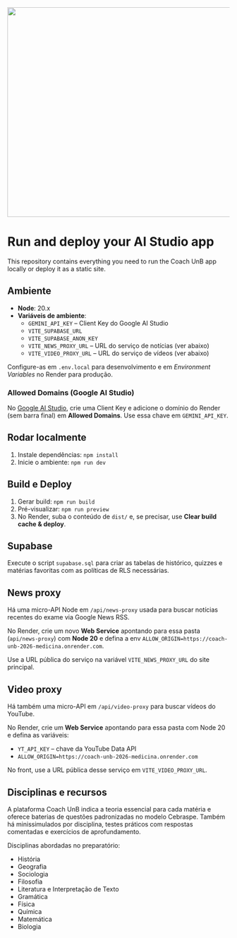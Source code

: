 <div align="center">
<img width="1200" height="475" alt="GHBanner" src="https://github.com/user-attachments/assets/0aa67016-6eaf-458a-adb2-6e31a0763ed6" />
</div>

# Run and deploy your AI Studio app

This repository contains everything you need to run the Coach UnB app locally or deploy it as a static site.

## Ambiente

- **Node**: 20.x
- **Variáveis de ambiente**:
  - `GEMINI_API_KEY` – Client Key do Google AI Studio
  - `VITE_SUPABASE_URL`
  - `VITE_SUPABASE_ANON_KEY`
  - `VITE_NEWS_PROXY_URL` – URL do serviço de notícias (ver abaixo)
  - `VITE_VIDEO_PROXY_URL` – URL do serviço de vídeos (ver abaixo)

Configure-as em `.env.local` para desenvolvimento e em _Environment Variables_ no Render para produção.

### Allowed Domains (Google AI Studio)

No [Google AI Studio](https://aistudio.google.com/app/apikey), crie uma Client Key e adicione o domínio do Render (sem barra final) em **Allowed Domains**. Use essa chave em `GEMINI_API_KEY`.

## Rodar localmente

1. Instale dependências: `npm install`
2. Inicie o ambiente: `npm run dev`

## Build e Deploy

1. Gerar build: `npm run build`
2. Pré-visualizar: `npm run preview`
3. No Render, suba o conteúdo de `dist/` e, se precisar, use **Clear build cache & deploy**.

## Supabase

Execute o script `supabase.sql` para criar as tabelas de histórico, quizzes e matérias favoritas com as políticas de RLS necessárias.

## News proxy

Há uma micro-API Node em `/api/news-proxy` usada para buscar notícias recentes do exame via Google News RSS.

No Render, crie um novo **Web Service** apontando para essa pasta (`api/news-proxy`) com **Node 20** e defina a env `ALLOW_ORIGIN=https://coach-unb-2026-medicina.onrender.com`.

Use a URL pública do serviço na variável `VITE_NEWS_PROXY_URL` do site principal.

## Video proxy

Há também uma micro-API em `/api/video-proxy` para buscar vídeos do YouTube.

No Render, crie um **Web Service** apontando para essa pasta com Node 20 e defina as variáveis:

- `YT_API_KEY` – chave da YouTube Data API
- `ALLOW_ORIGIN=https://coach-unb-2026-medicina.onrender.com`

No front, use a URL pública desse serviço em `VITE_VIDEO_PROXY_URL`.

## Disciplinas e recursos

A plataforma Coach UnB indica a teoria essencial para cada matéria e oferece baterias de questões padronizadas no modelo Cebraspe. Também há minissimulados por disciplina, testes práticos com respostas comentadas e exercícios de aprofundamento.

Disciplinas abordadas no preparatório:

- História
- Geografia
- Sociologia
- Filosofia
- Literatura e Interpretação de Texto
- Gramática
- Física
- Química
- Matemática
- Biologia
